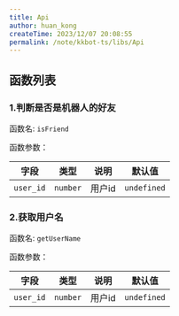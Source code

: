 ```yaml
---
title: Api
author: huan_kong
createTime: 2023/12/07 20:08:55
permalink: /note/kkbot-ts/libs/Api
---
```


## 函数列表

### 1.判断是否是机器人的好友

函数名: `isFriend`

函数参数：

| 字段      | 类型     | 说明   | 默认值      |
| --------- | -------- | ------ | ----------- |
| `user_id` | `number` | 用户id | `undefined` |

### 2.获取用户名

函数名: `getUserName`

函数参数：

| 字段      | 类型     | 说明   | 默认值      |
| --------- | -------- | ------ | ----------- |
| `user_id` | `number` | 用户id | `undefined` |

